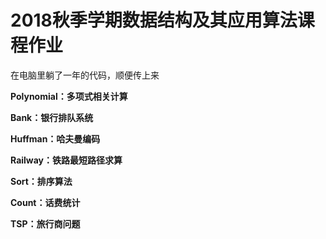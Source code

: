 # 2018秋季学期数据结构及其应用算法课程作业

在电脑里躺了一年的代码，顺便传上来

**Polynomial：多项式相关计算** 

**Bank：银行排队系统**

**Huffman：哈夫曼编码**

**Railway：铁路最短路径求算**

**Sort：排序算法**

**Count：话费统计**

**TSP：旅行商问题**

